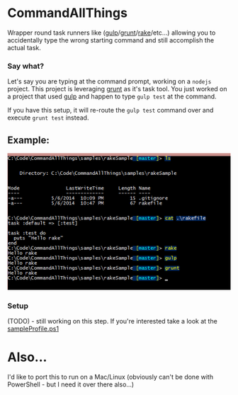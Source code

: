 CommandAllThings
================

Wrapper round task runners like ([gulp](http://gulpjs.com/)/[grunt](gruntjs.com)/[rake](http://rake.rubyforge.org/)/etc...) allowing you to accidentally type the wrong starting command and still accomplish the actual task.

### Say what?

Let's say you are typing at the command prompt, working on a `nodejs` project. This project is leveraging [grunt](gruntjs.com) as it's task tool. You just worked on a project that used [gulp](http://gulpjs.com/) and happen to type `gulp test` at the command.

If you have this setup, it will re-route the `gulp test` command over and execute `grunt test` instead.

## Example:

![sample rake task](assets/SampleRakeCommand.png)

### Setup

(TODO) - still working on this step. If you're interested take a look at the [sampleProfile.ps1](sampleProfile.ps1)

# Also...

I'd like to port this to run on a Mac/Linux (obviously can't be done with PowerShell - but I need it over there also...)